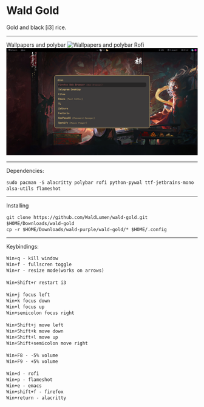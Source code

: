 # Wald Gold




Gold and black [i3] rice.



---------------------------------

Wallpapers and polybar
![Wallpapers and polybar](https://github.com/WaldLumen/wald-gold/blob/main/screnshoots/1.png)
Rofi
![Firefox start page and theme](https://github.com/WaldLumen/wald-gold/blob/main/screnshoots/rofi.png)


---------------------------------

Dependencies:
```
sudo pacman -S alacritty polybar rofi python-pywal ttf-jetbrains-mono alsa-utils flameshot
```
---------------------------------

Installing
```
git clone https://github.com/WaldLumen/wald-gold.git $HOME/Downloads/wald-gold
cp -r $HOME/Downloads/wald-purple/wald-gold/* $HOME/.config 
```
---------------------------------

Keybindings:
```
Win+q - kill window
Win+f - fullscren toggle
Win+r - resize mode(works on arrows)

Win+Shift+r restart i3

Win+j focus left
Win+k focus down
Win+l focus up
Win+semicolon focus right

Win+Shift+j move left
Win+Shift+k move down
Win+Shift+l move up
Win+Shift+semicolon move right

Win+F8 - -5% volume
Win+F9 - +5% volume

Win+d - rofi
Win+p - flameshot
Win+e - emacs
Win+shift+f - firefox
Win+return - alacritty
```
